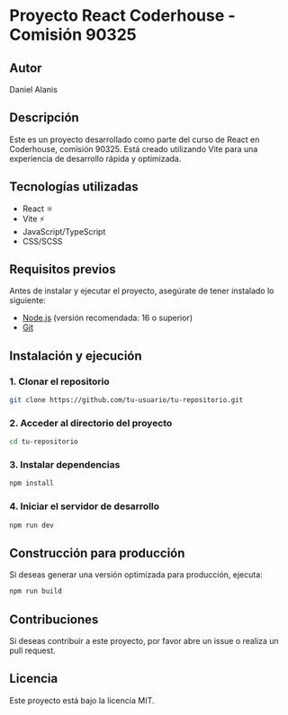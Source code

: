 # Proyecto React Coderhouse - Comisión 90325

## Autor
Daniel Alanis

## Descripción
Este es un proyecto desarrollado como parte del curso de React en Coderhouse, comisión 90325. Está creado utilizando Vite para una experiencia de desarrollo rápida y optimizada.

## Tecnologías utilizadas
- React ⚛️
- Vite ⚡
- JavaScript/TypeScript
- CSS/SCSS

## Requisitos previos
Antes de instalar y ejecutar el proyecto, asegúrate de tener instalado lo siguiente:

- [Node.js](https://nodejs.org/) (versión recomendada: 16 o superior)
- [Git](https://git-scm.com/)

## Instalación y ejecución

### 1. Clonar el repositorio
```sh
git clone https://github.com/tu-usuario/tu-repositorio.git
```

### 2. Acceder al directorio del proyecto
```sh
cd tu-repositorio
```

### 3. Instalar dependencias
```sh
npm install
```

### 4. Iniciar el servidor de desarrollo
```sh
npm run dev
```

## Construcción para producción
Si deseas generar una versión optimizada para producción, ejecuta:
```sh
npm run build
```

## Contribuciones
Si deseas contribuir a este proyecto, por favor abre un issue o realiza un pull request.

## Licencia
Este proyecto está bajo la licencia MIT.

